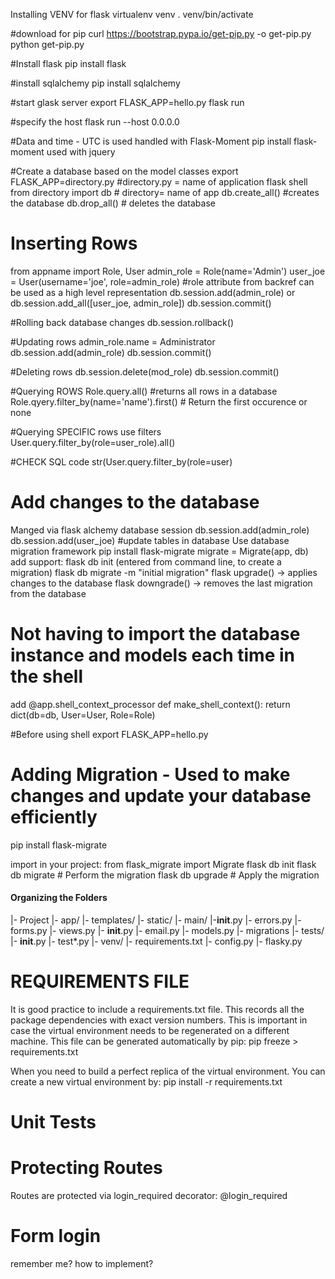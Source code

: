 Installing VENV for flask
virtualenv venv
. venv/bin/activate

#download for pip
curl https://bootstrap.pypa.io/get-pip.py -o get-pip.py
python get-pip.py

#Install flask
pip install flask

#install sqlalchemy
pip install sqlalchemy

#start glask server
export FLASK_APP=hello.py
flask run

#specify the host
flask run --host 0.0.0.0

#Data and time - UTC is used
handled with Flask-Moment
pip install flask-moment
used with jquery

#Create a database based on the model classes
export FLASK_APP=directory.py #directory.py = name of application
flask shell
from directory import db    # directory= name of app
db.create_all() #creates the database
db.drop_all()   # deletes the database

# Inserting Rows
from appname import Role, User
admin_role = Role(name='Admin')
user_joe = User(username='joe', role=admin_role)    #role attribute from backref can be used as a high level representation
db.session.add(admin_role)
or
db.session.add_all([user_joe, admin_role])
db.session.commit()

#Rolling back database changes
db.session.rollback()

#Updating rows
admin_role.name = Administrator
db.session.add(admin_role)
db.session.commit()

#Deleting rows
db.session.delete(mod_role)
db.session.commit()

#Querying ROWS
Role.query.all()   #returns all rows in a database
Role.qyery.filter_by(name='name').first()   # Return the first occurence or none

#Querying SPECIFIC rows
use filters
User.query.filter_by(role=user_role).all()

#CHECK SQL code
str(User.query.filter_by(role=user)

# Add changes to the database
Manged via flask alchemy database session
db.session.add(admin_role)
db.session.add(user_joe)
#update tables in database
Use database migration framework
pip install flask-migrate
migrate = Migrate(app, db)
    add support: flask db init (entered from command line, to create a migration)
    flask db migrate -m "initial migration"
    flask upgrade() -> applies changes to the database
    flask downgrade() -> removes the last migration from the database

# Not having to import the database instance and models each time in the shell
add 
@app.shell_context_processor
def make_shell_context():
    return dict(db=db, User=User, Role=Role)

#Before using shell
export FLASK_APP=hello.py

# Adding Migration - Used to make changes and update your database efficiently
pip install flask-migrate

import in your project: from flask_migrate import Migrate
flask db init
flask db migrate    # Perform the migration
flask db upgrade    # Apply the migration

#### Organizing the Folders ####
|- Project
    |- app/
        |- templates/
        |- static/
        |- main/
            |-__init__.py
            |- errors.py
            |- forms.py
            |- views.py
        |- __init__.py
        |- email.py
        |- models.py
    |- migrations
    |- tests/
        |- __init__.py
        |- test*.py
    |- venv/
    |- requirements.txt
    |- config.py
    |- flasky.py

# REQUIREMENTS FILE
It is good practice to include a requirements.txt file.  This records all the package dependencies with exact version 
numbers.  This is important in case the virtual environment needs to be regenerated on a different machine.
This file can be generated automatically by pip: pip freeze > requirements.txt

When you need to build a perfect replica of the virtual environment.  You can create a new virtual environment
by: pip install -r requirements.txt

# Unit Tests


# Protecting Routes
Routes are protected via login_required decorator: @login_required

# Form login
remember me? how to implement?